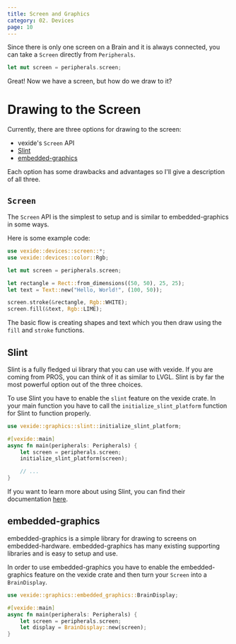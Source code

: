 ```yaml
---
title: Screen and Graphics
category: 02. Devices
page: 10
---
```


Since there is only one screen on a Brain and it is always connected, you can take a `Screen` directly from `Peripherals`.
```rust
let mut screen = peripherals.screen;
```
Great! Now we have a screen, but how do we draw to it?

# Drawing to the Screen

Currently, there are three options for drawing to the screen:
- vexide's `Screen` API
- [Slint](https://crates.io/crates/slint)
- [embedded-graphics](https://crates.io/crates/embedded-graphics)

Each option has some drawbacks and advantages so I'll give a description of all three.

## `Screen`

The `Screen` API is the simplest to setup and is similar to embedded-graphics in some ways.

Here is some example code:
```rust
use vexide::devices::screen::*;
use vexide::devices::color::Rgb;

let mut screen = peripherals.screen;

let rectangle = Rect::from_dimensions((50, 50), 25, 25);
let text = Text::new("Hello, World!", (100, 50));

screen.stroke(&rectangle, Rgb::WHITE);
screen.fill(&text, Rgb::LIME);
```

The basic flow is creating shapes and text which you then draw using the `fill` and `stroke` functions.

## Slint

Slint is a fully fledged ui library that you can use with vexide. If you are coming from PROS, you can think of it as similar to LVGL.
Slint is by far the most powerful option out of the three choices. 

To use Slint you have to enable the `slint` feature on the vexide crate. In your main function you have to call the `initialize_slint_platform` function for Slint to function properly.
```rust
use vexide::graphics::slint::initialize_slint_platform;

#[vexide::main]
async fn main(peripherals: Peripherals) {
    let screen = peripherals.screen;
    initialize_slint_platform(screen);

    // ...
}
```

If you want to learn more about using Slint, you can find their documentation [here](https://releases.slint.dev/).

## embedded-graphics

embedded-graphics is a simple library for drawing to screens on embedded-hardware. embedded-graphics has many existing supporting libraries and is easy to setup and use.

In order to use embedded-graphics you have to enable the embedded-graphics feature on the vexide crate and then turn your `Screen` into a `BrainDisplay`.

```rust
use vexide::graphics::embedded_graphics::BrainDisplay;

#[vexide::main]
async fn main(peripherals: Peripherals) {
    let screen = peripherals.screen;
    let display = BrainDisplay::new(screen);
}
```